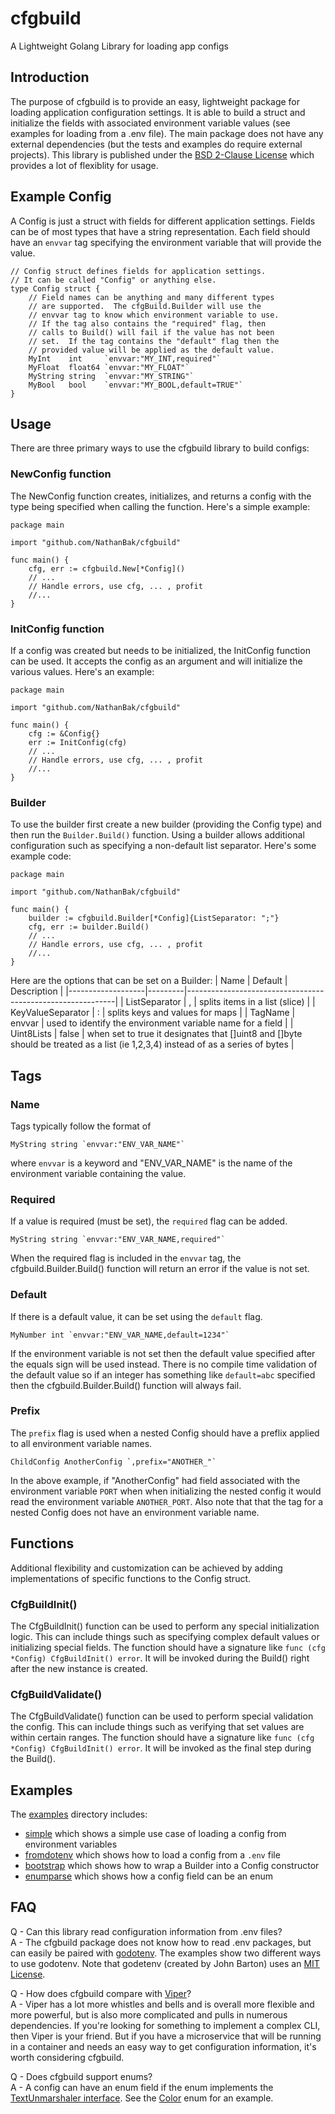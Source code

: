 # cfgbuild
A Lightweight Golang Library for loading app configs

## Introduction
The purpose of cfgbuild is to provide an easy, lightweight package for loading application configuration settings.  It is able to build a struct and initialize the fields with associated environment variable values (see examples for loading from a .env file).  The main package does not have any external dependencies (but the tests and examples do require external projects).  This library is published under the [BSD 2-Clause License](LICENSE) which provides a lot of flexiblity for usage.

## Example Config

A Config is just a struct with fields for different application settings.  Fields can be of most types that have a string representation.  Each field should have an `envvar` tag specifying the environment variable that will provide the value. 

```golang
// Config struct defines fields for application settings.
// It can be called "Config" or anything else.
type Config struct {
    // Field names can be anything and many different types
    // are supported.  The cfgBuild.Builder will use the 
    // envvar tag to know which environment variable to use.
	// If the tag also contains the "required" flag, then 
	// calls to Build() will fail if the value has not been
	// set.  If the tag contains the "default" flag then the
	// provided value will be applied as the default value.
	MyInt    int     `envvar:"MY_INT,required"`
	MyFloat  float64 `envvar:"MY_FLOAT"`
	MyString string  `envvar:"MY_STRING"`
	MyBool   bool    `envvar:"MY_BOOL,default=TRUE"`
}
```

## Usage

There are three primary ways to use the cfgbuild library to build configs:

### NewConfig function

The NewConfig function creates, initializes, and returns a config with the type being specified when calling the function.  Here's a simple example:
```golang
package main

import "github.com/NathanBak/cfgbuild"

func main() {
	cfg, err := cfgbuild.New[*Config]()
	// ...
    // Handle errors, use cfg, ... , profit
    //...
}

```

### InitConfig function

If a config was created but needs to be initialized, the InitConfig function can be used.  It accepts the config as an argument and will initialize the various values.  Here's an example:
```golang
package main

import "github.com/NathanBak/cfgbuild"

func main() {
	cfg := &Config{}
	err := InitConfig(cfg)
	// ...
    // Handle errors, use cfg, ... , profit
    //...
}

```

### Builder

To use the builder first create a new builder (providing the Config type) and then run the `Builder.Build()` function.  Using a builder allows additional configuration such as specifying a non-default list separator.  Here's some example code:
```golang
package main

import "github.com/NathanBak/cfgbuild"

func main() {
	builder := cfgbuild.Builder[*Config]{ListSeparator: ";"}
	cfg, err := builder.Build()
	// ...
    // Handle errors, use cfg, ... , profit
    //...
}

```

Here are the options that can be set on a Builder:
| Name              | Default | Description                                                |
|-------------------|---------|------------------------------------------------------------|
| ListSeparator     | ,       | splits items in a list (slice)                             |
| KeyValueSeparator | :       | splits keys and values for maps                            |
| TagName           | envvar  | used to identify the environment variable name for a field |
| Uint8Lists        | false   | when set to true it designates that []uint8 and []byte should be treated as a list (ie 1,2,3,4) instead of as a series of bytes |



## Tags

### Name
Tags typically follow the format of 
```golang
MyString string `envvar:"ENV_VAR_NAME"`
```
where `envvar` is a keyword and "ENV_VAR_NAME" is the name of the environment variable containing the value.

### Required
If a value is required (must be set), the `required` flag can be added.
```golang
MyString string `envvar:"ENV_VAR_NAME,required"`
```
When the required flag is included in the `envvar` tag, the cfgbuild.Builder.Build() function will return an error if the value is not set.

### Default
If there is a default value, it can be set using the `default` flag.
```golang
MyNumber int `envvar:"ENV_VAR_NAME,default=1234"`
```
If the environment variable is not set then the default value specified after the equals sign will be used instead.  There is no compile time validation of the default value so if an integer has something like `default=abc` specified then the cfgbuild.Builder.Build() function will always fail.

### Prefix
The `prefix` flag is used when a nested Config should have a preflix applied to all environment variable names.
```golang
ChildConfig AnotherConfig `,prefix="ANOTHER_"`
```
In the above example, if "AnotherConfig" had field associated with the environment variable `PORT` when when initializing the nested config it would read the environment variable `ANOTHER_PORT`.  Also note that that the tag for a nested Config does not have an environment variable name.

## Functions
Additional flexibility and customization can be achieved by adding implementations of specific functions to the Config struct.

### CfgBuildInit()
The CfgBuildInit() function can be used to perform any special initialization logic.  This can include things such as specifying complex default values or initializing special fields.  The function should have a signature like `func (cfg *Config) CfgBuildInit() error`.  It will be invoked during the Build() right after the new instance is created.

### CfgBuildValidate()
The CfgBuildValidate() function can be used to perform special validation the config.  This can include things such as verifying that set values are within certain ranges.  The function should have a signature like `func (cfg *Config) CfgBuildInit() error`.  It will be invoked as the final step during the Build().

## Examples
The [examples](examples/) directory includes:
- [simple](examples/simple/) which shows a simple use case of loading a config from environment variables
- [fromdotenv](examples/fromdotenv/) which shows how to load a config from a `.env` file
- [bootstrap](examples/bootstrap/) which shows how to wrap a Builder into a Config constructor
- [enumparse](examples/enumparse/) which shows how a config field can be an enum

## FAQ
 Q - Can this library read configuration information from .env files?<br>
A - The cfgbuild package does not know how to read .env packages, but can easily be paired with [godotenv](https://github.com/joho/godotenv).  The examples show two different ways to use godotenv.  Note that godetenv (created by John Barton) uses an [MIT License](https://github.com/joho/godotenv/blob/main/LICENCE).

Q - How does cfgbuild compare with [Viper](https://github.com/spf13/viper)?
<br>
A - Viper has a lot more whistles and bells and is overall more flexible and more powerful, but is also more complicated and pulls in numerous dependencies.  If you're looking for something to implement a complex CLI, then Viper is your friend.  But if you have a microservice that will be running in a container and needs an easy way to get configuration information, it's worth considering cfgbuild.

Q - Does cfgbuild support enums?
<br>
A - A config can have an enum field if the enum implements the [TextUnmarshaler interface](https://pkg.go.dev/encoding#TextUnmarshaler).  See the [Color](examples/enumparse/color.go) enum for an example.

